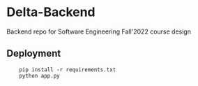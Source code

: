 # Delta-Backend
Backend repo for Software Engineering Fall'2022 course design

## Deployment

```shell
    pip install -r requirements.txt
    python app.py
```
